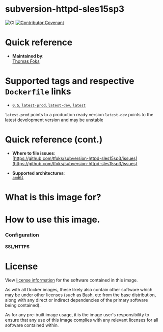 # subversion-httpd-sles15sp3

![CI](https://github.com/tfoks/subversion-httpd-sles15sp3/actions/workflows/docker-image.yml/badge.svg)
[![Contributor Covenant](https://img.shields.io/badge/Contributor%20Covenant-2.1-4baaaa.svg)](code_of_conduct.md) 

# Quick reference

-	**Maintained by**:  
	[Thomas Foks](https://github.com/tfoks)

# Supported tags and respective `Dockerfile` links

-	[`0.5`, `latest-prod`, `latest-dev`, `latest`](n.n.)

`latest-prod` points to a production ready version
`latest-dev` points to the latest development version and may be unstable

# Quick reference (cont.)

-	**Where to file issues**:  
	[https://github.com/tfoks/subversion-httpd-sles15sp3/issues](https://github.com/tfoks/subversion-httpd-sles15sp3/issues)

-	**Supported architectures**:  
	[`amd64`](https://hub.docker.com/r/tfoks/subversion-httpd-sles15sp3/)

# What is this image for?

# How to use this image.

### Configuration

#### SSL/HTTPS

# License

View [license information](https://www.apache.org/licenses/) for the software contained in this image.

As with all Docker images, these likely also contain other software which may be under other licenses (such as Bash, etc from the base distribution, along with any direct or indirect dependencies of the primary software being contained).

As for any pre-built image usage, it is the image user's responsibility to ensure that any use of this image complies with any relevant licenses for all software contained within.
